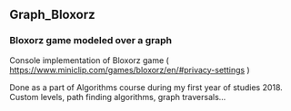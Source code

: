 ## Graph_Bloxorz
### Bloxorz game modeled over a graph
Console implementation of Bloxorz game ( https://www.miniclip.com/games/bloxorz/en/#privacy-settings ) 

Done as a part of Algorithms course during my first year of studies 2018.
Custom levels, path finding algorithms, graph traversals...
